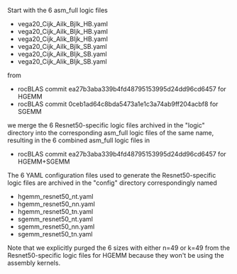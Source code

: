 Start with the 6 asm_full logic files

  - vega20_Cijk_Ailk_Bjlk_HB.yaml
  - vega20_Cijk_Ailk_Bljk_HB.yaml
  - vega20_Cijk_Alik_Bljk_HB.yaml
  - vega20_Cijk_Ailk_Bjlk_SB.yaml
  - vega20_Cijk_Ailk_Bljk_SB.yaml
  - vega20_Cijk_Alik_Bljk_SB.yaml

from

  - rocBLAS commit ea27b3aba339b4fd48795153995d24dd96cd6457 for HGEMM
  - rocBLAS commit 0ceb1ad64c8bda5473a1e1c3a74ab9ff204acbf8 for SGEMM

we merge the 6 Resnet50-specific logic files archived in the "logic" directory
into the corresponding asm_full logic files of the same name, resulting in the
6 combined asm_full logic files in

  - rocBLAS commit ea27b3aba339b4fd48795153995d24dd96cd6457 for HGEMM+SGEMM

The 6 YAML configuration files used to generate the Resnet50-specific logic
files are archived in the "config" directory correspondingly named

  - hgemm_resnet50_nt.yaml
  - hgemm_resnet50_nn.yaml
  - hgemm_resnet50_tn.yaml
  - sgemm_resnet50_nt.yaml
  - sgemm_resnet50_nn.yaml
  - sgemm_resnet50_tn.yaml

Note that we explicitly purged the 6 sizes with either n=49 or k=49 from
the Resnet50-specific logic files for HGEMM because they won't be using
the assembly kernels.
